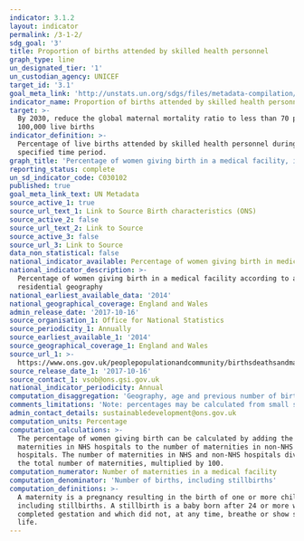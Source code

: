 ```yaml
---
indicator: 3.1.2
layout: indicator
permalink: /3-1-2/
sdg_goal: '3'
title: Proportion of births attended by skilled health personnel
graph_type: line
un_designated_tier: '1'
un_custodian_agency: UNICEF
target_id: '3.1'
goal_meta_link: 'http://unstats.un.org/sdgs/files/metadata-compilation/Metadata-Goal-3.pdf'
indicator_name: Proportion of births attended by skilled health personnel
target: >-
  By 2030, reduce the global maternal mortality ratio to less than 70 per
  100,000 live births
indicator_definition: >-
  Percentage of live births attended by skilled health personnel during a
  specified time period.
graph_title: 'Percentage of women giving birth in a medical facility, in England and Wales'
reporting_status: complete
un_sd_indicator_code: C030102
published: true
goal_meta_link_text: UN Metadata
source_active_1: true
source_url_text_1: Link to Source Birth characteristics (ONS)
source_active_2: false
source_url_text_2: Link to Source
source_active_3: false
source_url_3: Link to Source
data_non_statistical: false
national_indicator_available: Percentage of women giving birth in medical facilities
national_indicator_description: >-
  Percentage of women giving birth in a medical facility according to age and
  residential geography
national_earliest_available_data: '2014'
national_geographical_coverage: England and Wales
admin_release_date: '2017-10-16'
source_organisation_1: Office for National Statistics
source_periodicity_1: Annually
source_earliest_available_1: '2014'
source_geographical_coverage_1: England and Wales
source_url_1: >-
  https://www.ons.gov.uk/peoplepopulationandcommunity/birthsdeathsandmarriages/livebirths/datasets/birthcharacteristicsinenglandandwales
source_release_date_1: '2017-10-16'
source_contact_1: vsob@ons.gsi.gov.uk
national_indicator_periodicity: Annual
computation_disaggregation: 'Geography, age and previous number of births'
comments_limitations: 'Note: percentages may be calculated from small samples'
admin_contact_details: sustainabledevelopment@ons.gov.uk
computation_units: Percentage
computation_calculations: >-
  The percentage of women giving birth can be calculated by adding the number of
  maternities in NHS hospitals to the number of maternities in non-NHS
  hospitals. The number of maternities in NHS and non-NHS hospitals divided by
  the total number of maternities, multiplied by 100.
computation_numerator: Number of maternities in a medical facility
computation_denominator: 'Number of births, including stillbirths'
computation_definitions: >-
  A maternity is a pregnancy resulting in the birth of one or more children
  including stillbirths. A stillbirth is a baby born after 24 or more weeks
  completed gestation and which did not, at any time, breathe or show signs of
  life.
---
```

